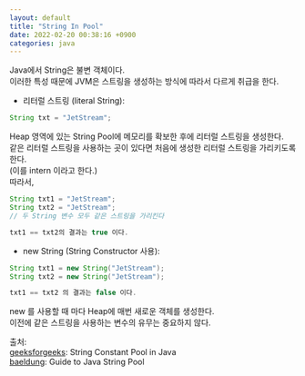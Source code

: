 ```yaml
---
layout: default
title: "String In Pool"
date: 2022-02-20 00:38:16 +0900
categories: java
---
```


Java에서 String은 불변 객체이다.  
이러한 특성 때문에 JVM은 스트링을 생성하는 방식에 따라서 다르게 취급을 한다.

- 리터럴 스트링 (literal String):

```java
String txt = "JetStream";
```

Heap 영역에 있는 String Pool에 메모리를 확보한 후에 리터럴 스트링을 생성한다.  
같은 리터럴 스트링을 사용하는 곳이 있다면 처음에 생성한 리터럴 스트링을 가리키도록 한다.  
(이를 intern 이라고 한다.)  
따라서,

```java
String txt1 = "JetStream";
String txt2 = "JetStream";
// 두 String 변수 모두 같은 스트링을 가리킨다

txt1 == txt2의 결과는 true 이다.
```

- new String (String Constructor 사용):

```java
String txt1 = new String("JetStream");
String txt2 = new String("JetStream");

txt1 == txt2 의 결과는 false 이다.
```

new 를 사용할 때 마다 Heap에 매번 새로운 객체를 생성한다.  
이전에 같은 스트링을 사용하는 변수의 유무는 중요하지 않다.

출처:  
[geeksforgeeks]: String Constant Pool in Java  
[baeldung]: Guide to Java String Pool

[geeksforgeeks]: https://www.geeksforgeeks.org/string-constant-pool-in-java/
[baeldung]: https://www.baeldung.com/java-string-pool
